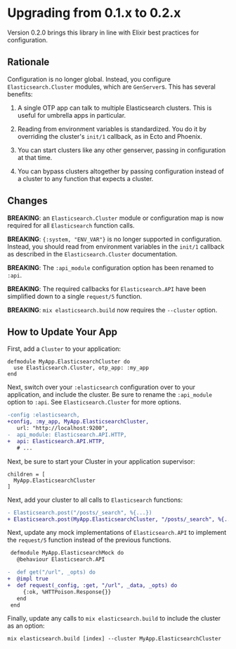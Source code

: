 # Upgrading from 0.1.x to 0.2.x

Version 0.2.0 brings this library in line with Elixir best practices for
configuration.

## Rationale

Configuration is no longer global. Instead, you configure
`Elasticsearch.Cluster` modules, which are `GenServer`s. This has several
benefits:

1. A single OTP app can talk to multiple Elasticsearch clusters. This is
   useful for umbrella apps in particular.

2. Reading from environment variables is standardized. You do it by
   overriding the cluster's `init/1` callback, as in Ecto and Phoenix.

3. You can start clusters like any other genserver, passing in 
   configuration at that time.

4. You can bypass clusters altogether by passing configuration instead
   of a cluster to any function that expects a cluster.

## Changes

**BREAKING**: an `Elasticsearch.Cluster` module or configuration map is now
required for all `Elasticsearch` function calls.

**BREAKING**: `{:system, "ENV_VAR"}` is no longer supported in configuration.
Instead, you should read from environment variables in the `init/1` callback
as described in the `Elasticsearch.Cluster` documentation.

**BREAKING**: The `:api_module` configuration option has been renamed
to `:api`.

**BREAKING**: The required callbacks for `Elasticsearch.API` have been
simplified down to a single `request/5` function.

**BREAKING**: `mix elasticsearch.build` now requires the `--cluster` option.

## How to Update Your App

First, add a `Cluster` to your application:

    defmodule MyApp.ElasticsearchCluster do
      use Elasticsearch.Cluster, otp_app: :my_app
    end

Next, switch over your `:elasticsearch` configuration over to your
application, and include the cluster. Be sure to rename the `:api_module`
option to `:api`. See `Elasticsearch.Cluster` for more options.

```diff
-config :elasticsearch,
+config, :my_app, MyApp.ElasticsearchCluster,
   url: "http://localhost:9200",
-  api_module: Elasticsearch.API.HTTP,
+  api: Elasticsearch.API.HTTP,
   # ...
```

Next, be sure to start your Cluster in your application supervisor:

    children = [
      MyApp.ElasticsearchCluster
    ]

Next, add your cluster to all calls to `Elasticsearch` functions:

```diff
- Elasticsearch.post("/posts/_search", %{...})
+ Elasticsearch.post(MyApp.ElasticsearchCluster, "/posts/_search", %{...})
```

Next, update any mock implementations of `Elasticsearch.API` to implement the
`request/5` function instead of the previous functions.

```diff
 defmodule MyApp.ElasticsearchMock do
   @behaviour Elasticsearch.API

-  def get("/url", _opts) do
+  @impl true
+  def request(_config, :get, "/url", _data, _opts) do
     {:ok, %HTTPoison.Response{}}
   end
 end
 ```

Finally, update any calls to `mix elasticsearch.build` to include the cluster
as an option:

    mix elasticsearch.build [index] --cluster MyApp.ElasticsearchCluster
